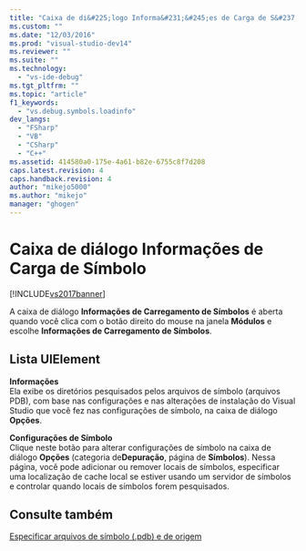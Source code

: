 ```yaml
---
title: "Caixa de di&#225;logo Informa&#231;&#245;es de Carga de S&#237;mbolo | Microsoft Docs"
ms.custom: ""
ms.date: "12/03/2016"
ms.prod: "visual-studio-dev14"
ms.reviewer: ""
ms.suite: ""
ms.technology: 
  - "vs-ide-debug"
ms.tgt_pltfrm: ""
ms.topic: "article"
f1_keywords: 
  - "vs.debug.symbols.loadinfo"
dev_langs: 
  - "FSharp"
  - "VB"
  - "CSharp"
  - "C++"
ms.assetid: 414580a0-175e-4a61-b82e-6755c8f7d208
caps.latest.revision: 4
caps.handback.revision: 4
author: "mikejo5000"
ms.author: "mikejo"
manager: "ghogen"
---
```

# Caixa de di&#225;logo Informa&#231;&#245;es de Carga de S&#237;mbolo
[!INCLUDE[vs2017banner](../code-quality/includes/vs2017banner.md)]

A caixa de diálogo **Informações de Carregamento de Símbolos** é aberta quando você clica com o botão direito do mouse na janela **Módulos** e escolhe **Informações de Carregamento de Símbolos**.  
  
## Lista UIElement  
 **Informações**  
 Ela exibe os diretórios pesquisados pelos arquivos de símbolo \(arquivos PDB\), com base nas configurações e nas alterações de instalação do Visual Studio que você fez nas configurações de símbolo, na caixa de diálogo **Opções**.  
  
 **Configurações de Símbolo**  
 Clique neste botão para alterar configurações de símbolo na caixa de diálogo **Opções** \(categoria de**Depuração**, página de **Símbolos**\).  Nessa página, você pode adicionar ou remover locais de símbolos, especificar uma localização de cache local se estiver usando um servidor de símbolos e controlar quando locais de símbolos forem pesquisados.  
  
## Consulte também  
 [Especificar arquivos de símbolo \(.pdb\) e de origem](../debugger/specify-symbol-dot-pdb-and-source-files-in-the-visual-studio-debugger.md)